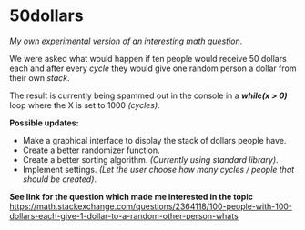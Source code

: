 # 50dollars
_My own experimental version of an interesting math question_.

We were asked what would happen if ten people would receive 50 dollars each and after every _cycle_ they would give one random person a dollar from their own _stack_. 

The result is currently being spammed out in the console in a _**while(x > 0)**_ loop where the X is set to 1000 _(cycles)_.

**Possible updates:** 
- Make a graphical interface to display the stack of dollars people have.
- Create a better randomizer function. 
- Create a better sorting algorithm. _(Currently using standard library)_.
- Implement settings. _(Let the user choose how many cycles / people that should be created)_. 




**See link for the question which made me interested in the topic**
https://math.stackexchange.com/questions/2364118/100-people-with-100-dollars-each-give-1-dollar-to-a-random-other-person-whats
